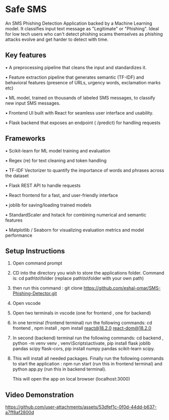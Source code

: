 #  Safe SMS
An SMS Phishing Detection Application backed by a Machine Learning model. It classifies input text message as "Legitimate" or "Phishing". Ideal for low tech users who can't detect phishing scams themselves as phishing attacks evolve and get harder to detect with time.

## Key features
•	A preprocessing pipeline that cleans the input and standardizes it.

•	Feature extraction pipeline that generates semantic (TF-IDF) and behavioral features (presence of URLs, urgency words, exclamation marks etc)

•	ML model, trained on thousands of labeled SMS messages, to classify new input SMS messages.

•	Frontend UI built with React for seamless user interface and usability.

•	Flask backend that exposes an endpoint ( /predict) for handling requests


## Frameworks
•	Scikit-learn for ML model training and evaluation

•	Regex (re) for text cleaning and token handling

•	TF-IDF Vectorizer to quantify the importance of words and phrases across the dataset

•	Flask REST API to handle requests

•	React frontend for a fast, and user-friendly interface

•	joblib for saving/loading trained models

•	StandardScaler and hstack for combining numerical and semantic features

•	Matplotlib / Seaborn for visualizing evaluation metrics and model performance



## Setup Instructions
1.  Open command prompt
   
2. CD into the directory you wish to store the applications folder. Command is: cd path\to\folder (replace path\to\folder with your own path)
   
3. then run this command : git clone https://github.com/eshal-omar/SMS-Phishing-Detector.git
   
4. Open vscode
   
5. Open two terminals in vscode (one for frontend , one for backend)
   
6. In one terminal (frontend terminal) run the following commands: cd frontend , npm install , npm install react@18.2.0 react-dom@18.2.0
   
7. In second (backend) terminal run the following commands: cd backend , python -m venv venv , venv\Scripts\activate, pip install flask joblib pandas scipy flask-cors, pip install numpy pandas scikit-learn scipy.
   
8. This will install all needed packages. Finally run the following commands to start the application : npm run start (run this in frontend terminal) and python app.py (run this in backend terminal).
   
	This will open the app on local browser (localhost:3000)


## Video Demonstration


https://github.com/user-attachments/assets/53dfef1c-0f0d-44dd-b637-a7ff8af2800d

